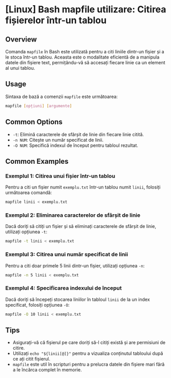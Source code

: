 # [Linux] Bash mapfile utilizare: Citirea fișierelor într-un tablou

## Overview
Comanda `mapfile` în Bash este utilizată pentru a citi liniile dintr-un fișier și a le stoca într-un tablou. Aceasta este o modalitate eficientă de a manipula datele din fișiere text, permițându-vă să accesați fiecare linie ca un element al unui tablou.

## Usage
Sintaxa de bază a comenzii `mapfile` este următoarea:

```bash
mapfile [opțiuni] [argumente]
```

## Common Options
- `-t`: Elimină caracterele de sfârșit de linie din fiecare linie citită.
- `-n NUM`: Citește un număr specificat de linii.
- `-O NUM`: Specifică indexul de început pentru tabloul rezultat.

## Common Examples

### Exemplul 1: Citirea unui fișier într-un tablou
Pentru a citi un fișier numit `exemplu.txt` într-un tablou numit `linii`, folosiți următoarea comandă:

```bash
mapfile linii < exemplu.txt
```

### Exemplul 2: Eliminarea caracterelor de sfârșit de linie
Dacă doriți să citiți un fișier și să eliminați caracterele de sfârșit de linie, utilizați opțiunea `-t`:

```bash
mapfile -t linii < exemplu.txt
```

### Exemplul 3: Citirea unui număr specificat de linii
Pentru a citi doar primele 5 linii dintr-un fișier, utilizați opțiunea `-n`:

```bash
mapfile -n 5 linii < exemplu.txt
```

### Exemplul 4: Specificarea indexului de început
Dacă doriți să începeți stocarea liniilor în tabloul `linii` de la un index specificat, folosiți opțiunea `-O`:

```bash
mapfile -O 10 linii < exemplu.txt
```

## Tips
- Asigurați-vă că fișierul pe care doriți să-l citiți există și are permisiuni de citire.
- Utilizați `echo "${linii[@]}"` pentru a vizualiza conținutul tabloului după ce ați citit fișierul.
- `mapfile` este util în scripturi pentru a prelucra datele din fișiere mari fără a le încărca complet în memorie.